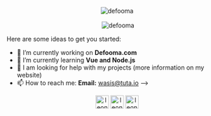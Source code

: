 <p align="center"> <img src="https://komarev.com/ghpvc/?username=defooma" alt="defooma" /> </p>

<p align="center">&nbsp;<img align="center" src="https://github-readme-stats.vercel.app/api?username=defooma&show_icons=true" alt="defooma" /></p>
Here are some ideas to get you started:

- 🔭 I’m currently working on **Defooma.com**
- 🌱 I’m currently learning **Vue and Node.js**
- 🤔 I am looking for help with my projects (more information on my website)
- 📫 How to reach me: **Email:** wasis@tuta.io
-->
<p align="center">
<a href="https://discord.gg/zz8HQcfkQY" target="blank"><img align="center" src="https://cdn.statically.io/gh/rdimascio/icons/932c4cf6/icons/discord.svg" alt="leonard" height="30" width="30" /></a>
<a href="https://twitter.com/LeonardDFMA" target="blank"><img align="center" src="https://cdn.statically.io/gh/rdimascio/icons/932c4cf6/icons/twitter.svg" alt="leonard" height="30" width="30" /></a>
<a href="https://stackoverflow.com/users/14310069/defooma" target="blank"><img align="center" src="https://cdn.statically.io/gh/rdimascio/icons/932c4cf6/icons/stackoverflow.svg" alt="leonard" height="30" width="30" /></a>
